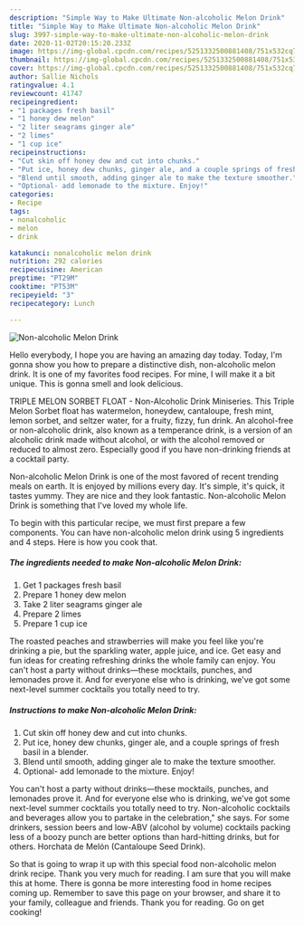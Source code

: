 ```yaml
---
description: "Simple Way to Make Ultimate Non-alcoholic Melon Drink"
title: "Simple Way to Make Ultimate Non-alcoholic Melon Drink"
slug: 3997-simple-way-to-make-ultimate-non-alcoholic-melon-drink
date: 2020-11-02T20:15:20.233Z
image: https://img-global.cpcdn.com/recipes/5251332500881408/751x532cq70/non-alcoholic-melon-drink-recipe-main-photo.jpg
thumbnail: https://img-global.cpcdn.com/recipes/5251332500881408/751x532cq70/non-alcoholic-melon-drink-recipe-main-photo.jpg
cover: https://img-global.cpcdn.com/recipes/5251332500881408/751x532cq70/non-alcoholic-melon-drink-recipe-main-photo.jpg
author: Sallie Nichols
ratingvalue: 4.1
reviewcount: 41747
recipeingredient:
- "1 packages fresh basil"
- "1 honey dew melon"
- "2 liter seagrams ginger ale"
- "2 limes"
- "1 cup ice"
recipeinstructions:
- "Cut skin off honey dew and cut into chunks."
- "Put ice, honey dew chunks, ginger ale, and a couple springs of fresh basil in a blender."
- "Blend until smooth, adding ginger ale to make the texture smoother."
- "Optional- add lemonade to the mixture. Enjoy!"
categories:
- Recipe
tags:
- nonalcoholic
- melon
- drink

katakunci: nonalcoholic melon drink 
nutrition: 292 calories
recipecuisine: American
preptime: "PT29M"
cooktime: "PT53M"
recipeyield: "3"
recipecategory: Lunch

---
```



![Non-alcoholic Melon Drink](https://img-global.cpcdn.com/recipes/5251332500881408/751x532cq70/non-alcoholic-melon-drink-recipe-main-photo.jpg)

Hello everybody, I hope you are having an amazing day today. Today, I'm gonna show you how to prepare a distinctive dish, non-alcoholic melon drink. It is one of my favorites food recipes. For mine, I will make it a bit unique. This is gonna smell and look delicious.

TRIPLE MELON SORBET FLOAT - Non-Alcoholic Drink Miniseries. This Triple Melon Sorbet float has watermelon, honeydew, cantaloupe, fresh mint, lemon sorbet, and seltzer water, for a fruity, fizzy, fun drink. An alcohol-free or non-alcoholic drink, also known as a temperance drink, is a version of an alcoholic drink made without alcohol, or with the alcohol removed or reduced to almost zero. Especially good if you have non-drinking friends at a cocktail party.

Non-alcoholic Melon Drink is one of the most favored of recent trending meals on earth. It is enjoyed by millions every day. It's simple, it's quick, it tastes yummy. They are nice and they look fantastic. Non-alcoholic Melon Drink is something that I've loved my whole life.


To begin with this particular recipe, we must first prepare a few components. You can have non-alcoholic melon drink using 5 ingredients and 4 steps. Here is how you cook that.

<!--inarticleads1-->

##### The ingredients needed to make Non-alcoholic Melon Drink:

1. Get 1 packages fresh basil
1. Prepare 1 honey dew melon
1. Take 2 liter seagrams ginger ale
1. Prepare 2 limes
1. Prepare 1 cup ice


The roasted peaches and strawberries will make you feel like you&#39;re drinking a pie, but the sparkling water, apple juice, and ice. Get easy and fun ideas for creating refreshing drinks the whole family can enjoy. You can&#39;t host a party without drinks—these mocktails, punches, and lemonades prove it. And for everyone else who is drinking, we&#39;ve got some next-level summer cocktails you totally need to try. 

<!--inarticleads2-->

##### Instructions to make Non-alcoholic Melon Drink:

1. Cut skin off honey dew and cut into chunks.
1. Put ice, honey dew chunks, ginger ale, and a couple springs of fresh basil in a blender.
1. Blend until smooth, adding ginger ale to make the texture smoother.
1. Optional- add lemonade to the mixture. Enjoy!


You can&#39;t host a party without drinks—these mocktails, punches, and lemonades prove it. And for everyone else who is drinking, we&#39;ve got some next-level summer cocktails you totally need to try. Non-alcoholic cocktails and beverages allow you to partake in the celebration,&#34; she says. For some drinkers, session beers and low-ABV (alcohol by volume) cocktails packing less of a boozy punch are better options than hard-hitting drinks, but for others. Horchata de Melón (Cantaloupe Seed Drink). 

So that is going to wrap it up with this special food non-alcoholic melon drink recipe. Thank you very much for reading. I am sure that you will make this at home. There is gonna be more interesting food in home recipes coming up. Remember to save this page on your browser, and share it to your family, colleague and friends. Thank you for reading. Go on get cooking!
